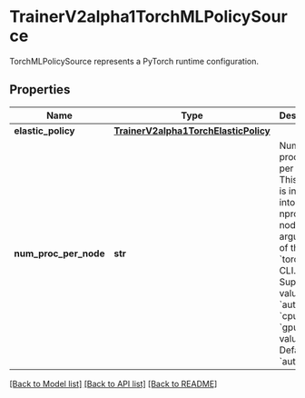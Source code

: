 # TrainerV2alpha1TorchMLPolicySource

TorchMLPolicySource represents a PyTorch runtime configuration.
## Properties
Name | Type | Description | Notes
------------ | ------------- | ------------- | -------------
**elastic_policy** | [**TrainerV2alpha1TorchElasticPolicy**](TrainerV2alpha1TorchElasticPolicy.md) |  | [optional] 
**num_proc_per_node** | **str** | Number of processes per node. This value is inserted into the &#x60;--nproc-per-node&#x60; argument of the &#x60;torchrun&#x60; CLI. Supported values: &#x60;auto&#x60;, &#x60;cpu&#x60;, &#x60;gpu&#x60;, or int value. Defaults to &#x60;auto&#x60;. | [optional] 

[[Back to Model list]](../README.md#documentation-for-models) [[Back to API list]](../README.md#documentation-for-api-endpoints) [[Back to README]](../README.md)


